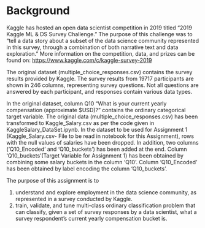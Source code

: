 # Background

Kaggle has hosted an open data scientist competition in 2019 titled “2019 Kaggle ML & DS Survey Challenge.” The purpose of this challenge was to “tell a data story about a subset of the data science community represented in this survey, through a combination of both narrative text and data exploration.” More information on the competition, data, and prizes can be found on: https://www.kaggle.com/c/kaggle-survey-2019

The original dataset (multiple_choice_responses.csv) contains the survey results provided by Kaggle. The survey results from 19717 participants are shown in 246 columns, representing survey questions. Not all questions are answered by each participant, and responses contain various data types.

In the original dataset, column Q10 “What is your current yearly compensation (approximate $USD)?” contains the ordinary categorical target variable. The original data (multiple_choice_responses.csv) has been transformed to Kaggle_Salary.csv as per the code given in KaggleSalary_DataSet.ipynb. In the dataset to be used for Assignment 1 (Kaggle_Salary.csv- File to be read in notebook for this Assignment), rows with the null values of salaries have been dropped. In addition, two columns (‘Q10_Encoded’ and ‘Q10_buckets’) has been added at the end. Column ‘Q10_buckets’(Target Variable for Assignment 1) has been obtained by combining some salary buckets in the column ‘Q10’. Column ‘Q10_Encoded’ has been obtained by label encoding the column ‘Q10_buckets’.

The purpose of this assignment is to
1) understand and explore employment in the data science community, as represented in a survey conducted by Kaggle.
2) train, validate, and tune multi-class ordinary classification problem that can classify, given a set of survey responses by a data scientist, what a survey respondent’s current yearly compensation bucket is.
